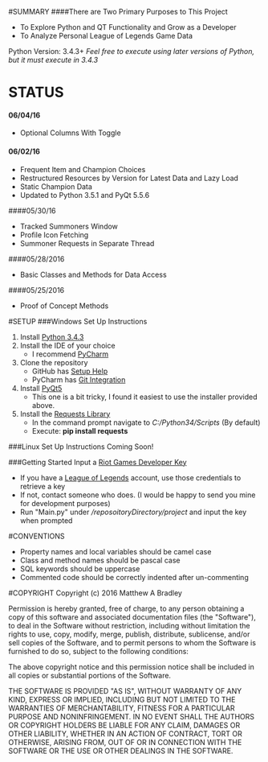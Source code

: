 #SUMMARY
####There are Two Primary Purposes to This Project
* To Explore Python and QT Functionality and Grow as a Developer
* To Analyze Personal League of Legends Game Data

Python Version: 3.4.3+
 *Feel free to execute using later versions of Python, but it must execute in 3.4.3*

# STATUS

#### 06/04/16
* Optional Columns With Toggle

#### 06/02/16
* Frequent Item and Champion Choices
* Restructured Resources by Version for Latest Data and Lazy Load
* Static Champion Data
* Updated to Python 3.5.1 and PyQt 5.5.6

####05/30/16

* Tracked Summoners Window
* Profile Icon Fetching
* Summoner Requests in Separate Thread

####05/28/2016

* Basic Classes and Methods for Data Access

####05/25/2016

* Proof of Concept Methods

#SETUP
###Windows Set Up Instructions
1. Install [Python 3.4.3](https://www.python.org/downloads/release/python-343/)
2. Install the IDE of your choice
   * I recommend [PyCharm](https://www.jetbrains.com/pycharm/download/#section=windows)
3. Clone the repository
   * GitHub has [Setup Help](https://help.github.com/articles/set-up-git/)
   * PyCharm has [Git Integration](https://www.jetbrains.com/help/pycharm/2016.1/using-git-integration.html)
4. Install [PyQt5](https://sourceforge.net/projects/pyqt/files/PyQt5/PyQt-5.4.1/)
   * This one is a bit tricky, I found it easiest to use the installer provided above.
5. Install the [Requests Library](http://docs.python-requests.org/en/master/)
   * In the command prompt navigate to *C:/Python34/Scripts* (By default)
   * Execute:  **pip install requests**

###Linux Set Up Instructions
Coming Soon!

###Getting Started
Input a [Riot Games Developer Key](https://developer.riotgames.com)
   * If you have a [League of Legends](http://na.leagueoflegends.com/) account, use those credentials to retrieve a key
   * If not, contact someone who does. (I would be happy to send you mine for development purposes)
   * Run "Main.py" under */reposoitoryDirectory/project* and input the key when prompted

#CONVENTIONS
* Property names and local variables should be camel case
* Class and method names should be pascal case
* SQL keywords should be uppercase
* Commented code should be correctly indented after un-commenting

#COPYRIGHT
Copyright (c) 2016 Matthew A Bradley

Permission is hereby granted, free of charge, to any person obtaining a
copy of this software and associated documentation files (the "Software"),
to deal in the Software without restriction, including without limitation the
rights to use, copy, modify, merge, publish, distribute, sublicense, and/or sell
copies of the Software, and to permit persons to whom the Software is
furnished to do so, subject to the following conditions:

The above copyright notice and this permission notice shall be included in 
all copies or substantial portions of the Software.

THE SOFTWARE IS PROVIDED "AS IS", WITHOUT WARRANTY OF ANY KIND, EXPRESS OR IMPLIED,
INCLUDING BUT NOT LIMITED TO THE WARRANTIES OF MERCHANTABILITY, FITNESS FOR
A PARTICULAR PURPOSE AND NONINFRINGEMENT. IN NO EVENT SHALL THE AUTHORS OR
COPYRIGHT HOLDERS BE LIABLE FOR ANY CLAIM, DAMAGES OR OTHER LIABILITY,
WHETHER IN AN ACTION OF CONTRACT, TORT OR OTHERWISE, ARISING FROM, OUT
OF OR IN CONNECTION WITH THE SOFTWARE OR THE USE OR OTHER DEALINGS IN
THE SOFTWARE.


